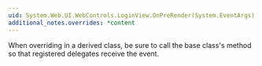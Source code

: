 ```yaml
---
uid: System.Web.UI.WebControls.LoginView.OnPreRender(System.EventArgs)
additional_notes.overrides: *content
---
```


<p>When overriding <xref href="System.Web.UI.WebControls.LoginView.OnPreRender(System.EventArgs)"></xref> in a derived class, be sure to call the base class's <xref href="System.Web.UI.WebControls.LoginView.OnPreRender(System.EventArgs)"></xref> method so that registered delegates receive the event.</p>


